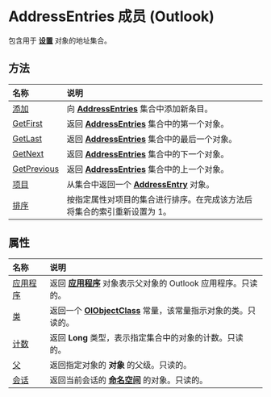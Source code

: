 
# AddressEntries 成员 (Outlook)


包含用于 **[设置](84611afe-48b1-185b-df4b-0f004e7436ff.md)** 对象的地址集合。


## 方法



|**名称**|**说明**|
|:-----|:-----|
|[添加](b4c37547-8fbd-b1e4-40f3-5cba3cffd6e9.md)|向  **[AddressEntries](db91b717-07c6-d1f2-c545-b766ee1f0c6b.md)** 集合中添加新条目。|
|[GetFirst](f8f03b6e-d79e-09b5-2f75-6886e699a4b3.md)|返回  **[AddressEntries](db91b717-07c6-d1f2-c545-b766ee1f0c6b.md)** 集合中的第一个对象。|
|[GetLast](22b54c0f-5167-ac76-0cff-7ee4a142e1b3.md)|返回  **[AddressEntries](db91b717-07c6-d1f2-c545-b766ee1f0c6b.md)** 集合中的最后一个对象。|
|[GetNext](7579909c-90a2-660f-6cf5-039a441ccc93.md)|返回  **[AddressEntries](db91b717-07c6-d1f2-c545-b766ee1f0c6b.md)** 集合中的下一个对象。|
|[GetPrevious](3d5aa211-212e-9a97-58aa-47d4447c9f47.md)|返回  **[AddressEntries](db91b717-07c6-d1f2-c545-b766ee1f0c6b.md)** 集合中的上一个对象。|
|[项目](42156250-3e72-c82c-7038-12cfa02f5f0a.md)|从集合中返回一个  **[AddressEntry](d4a0a85e-8bab-bc56-57bc-d70c3c570c8e.md)** 对象。|
|[排序](9b381837-9fe9-1041-8297-e8c8dbcdc2e4.md)|按指定属性对项目的集合进行排序。在完成该方法后将集合的索引重新设置为 1。|

## 属性



|**名称**|**说明**|
|:-----|:-----|
|[应用程序](2ba2a2e6-e584-935b-e24a-77b2d14ebd58.md)|返回 **[应用程序](797003e7-ecd1-eccb-eaaf-32d6ddde8348.md)** 对象表示父对象的 Outlook 应用程序。只读的。|
|[类](ee94c79e-ecff-cd35-cf5c-2733ef77d25e.md)|返回一个 **[OlObjectClass](33d724b3-df3c-2a7f-a80f-93b66d96f588.md)** 常量，该常量指示对象的类。只读的。|
|[计数](24b5bdb3-174d-1366-b2f5-c8243c71fa9d.md)|返回 **Long** 类型，表示指定集合中的对象的计数。只读的。|
|[父](42155333-c917-a950-6162-0ddc8f3616d5.md)|返回指定对象的 **对象** 的父级。只读的。|
|[会话](bdd2afb2-a4f7-e31b-9413-94ba7e6ca213.md)|返回当前会话的 **[命名空间](f0dcaa19-07f5-5d42-a3bf-2e42b7885644.md)** 的对象。只读的。|
